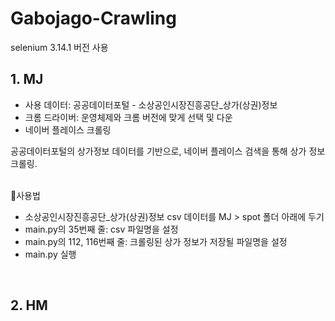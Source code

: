 # Gabojago-Crawling
selenium 3.14.1 버전 사용

## 1. MJ

- 사용 데이터: 공공데이터포털 - <a hfef=https://www.data.go.kr/data/15083033/fileData.do>소상공인시장진흥공단_상가(상권)정보</a>
- 크롬 드라이버: 운영체제와 크롬 버전에 맞게 선택 및 다운
- 네이버 플레이스 크롤링


공공데이터포털의 상가정보 데이터를 기반으로, 네이버 플레이스 검색을 통해 상가 정보 크롤링.

<br/>
🧐사용법

- <a hfef=https://www.data.go.kr/data/15083033/fileData.do>소상공인시장진흥공단_상가(상권)정보</a> csv 데이터를 MJ > spot 폴더 아래에 두기
- main.py의 35번째 줄: csv 파일명을 설정
- main.py의 112, 116번째 줄: 크롤링된 상가 정보가 저장될 파일명을 설정
- main.py 실행

<br/>


## 2. HM

